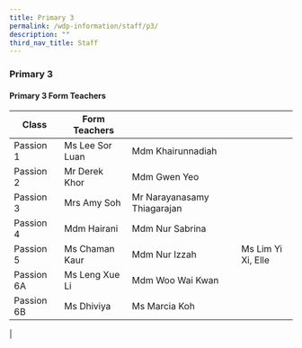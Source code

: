 ```yaml
---
title: Primary 3
permalink: /wdp-information/staff/p3/
description: ""
third_nav_title: Staff
---
```

### **Primary 3**

#### **Primary 3 Form Teachers**

| Class | Form Teachers |  |  |
|---|---|---|---|
| Passion 1 | Ms Lee Sor Luan | Mdm Khairunnadiah |  
| Passion 2 | Mr Derek Khor | Mdm Gwen Yeo |  
| Passion 3 | Mrs Amy Soh | Mr Narayanasamy Thiagarajan |  
| Passion 4 | Mdm Hairani | Mdm Nur Sabrina |   
| Passion 5 | Ms Chaman Kaur | Mdm Nur Izzah |  Ms Lim Yi Xi, Elle
| Passion 6A | Ms Leng Xue Li | Mdm Woo Wai Kwan |   
| Passion 6B | Ms Dhiviya | Ms Marcia Koh |  
|